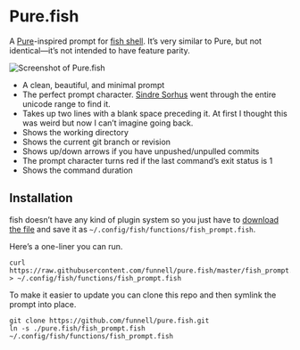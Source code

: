 # Pure.fish

A [Pure][pure]-inspired prompt for [fish shell][fish]. It’s very similar to Pure, but not identical—it’s not intended to have feature parity.

![Screenshot of Pure.fish](https://cloud.githubusercontent.com/assets/4727/9908269/cc5a20d8-5c47-11e5-8cb9-4d45378a60f3.png)

* A clean, beautiful, and minimal prompt
* The perfect prompt character. [Sindre Sorhus][sindre] went through the entire unicode range to find it. 
* Takes up two lines with a blank space preceding it. At first I thought this was weird but now I can’t imagine going back.
* Shows the working directory
* Shows the current git branch or revision
* Shows up/down arrows if you have unpushed/unpulled commits
* The prompt character turns red if the last command’s exit status is 1
* Shows the command duration

## Installation

fish doesn’t have any kind of plugin system so you just have to [download the file](https://raw.githubusercontent.com/funnell/pure.fish/master/fish_prompt.fish) and save it as `~/.config/fish/functions/fish_prompt.fish`.

Here’s a one-liner you can run.

```shell
curl https://raw.githubusercontent.com/funnell/pure.fish/master/fish_prompt.fish > ~/.config/fish/functions/fish_prompt.fish
```

To make it easier to update you can clone this repo and then symlink the prompt into place.

```shell
git clone https://github.com/funnell/pure.fish.git
ln -s ./pure.fish/fish_prompt.fish ~/.config/fish/functions/fish_prompt.fish
```

[pure]: https://github.com/sindresorhus/pure
[fish]: http://fishshell.com
[sindre]: https://github.com/sindresorhus
